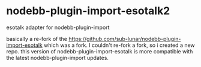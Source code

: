 # nodebb-plugin-import-esotalk2
esotalk adapter for nodebb-plugin-import

basically a re-fork of the https://github.com/sub-lunar/nodebb-plugin-import-esotalk which was a fork. I couldn't re-fork a fork, so i created a new repo.
this version of nodebb-plugin-import-esotalk is more compatible with the latest nodebb-plugin-import updates.
